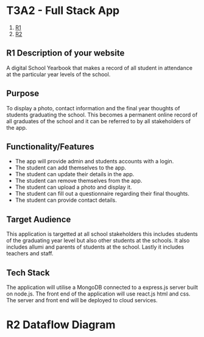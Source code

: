 # T3A2 - Full Stack App

1. [R1](#description-of-your-website)
2. [R2](#dataflow-diagram)

## R1 Description of your website

A digital School Yearbook that makes a record of all student in attendance at the particular year levels of the school.

## Purpose

To display a photo, contact information and the final year thoughts of students graduating the school. This becomes a permanent online record of all graduates of the school and it can be referred to by all stakeholders of the app.

## Functionality/Features

- The app will provide admin and students accounts with a login.
- The student can add themselves to the app.
- The student can update their details in the app.
- The student can remove themselves from the app.
- The student can upload a photo and display it.
- The student can fill out a questionnaire regarding their final thoughts.
- The student can provide contact details.

## Target Audience

This application is targetted at all school stakeholders this includes students of the graduating year level but also other students at the schools. It also includes allumi and parents of students at the school. Lastly it includes teachers and staff.

## Tech Stack

The application will utilise a MongoDB connected to a express.js server built on node.js. The front end of the application will use react.js html and css. The server and front end will be deployed to cloud services.

# R2 Dataflow Diagram

